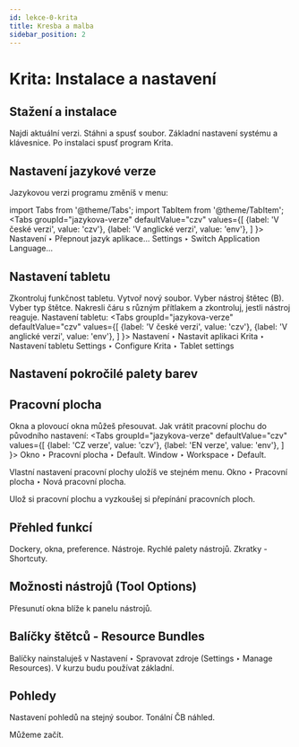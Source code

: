 ```yaml
---
id: lekce-0-krita
title: Kresba a malba
sidebar_position: 2
---
```


# Krita: Instalace a nastavení

## Stažení a instalace
Najdi aktuální verzi. Stáhni a spusť soubor. Základní nastavení systému a klávesnice. Po instalaci spusť program Krita.
## Nastavení jazykové verze
Jazykovou verzi programu změníš v menu:

import Tabs from '@theme/Tabs';
import TabItem from '@theme/TabItem';
<Tabs
  groupId="jazykova-verze"
  defaultValue="czv"
  values={[
    {label: 'V české verzi', value: 'czv'},
    {label: 'V anglické verzi', value: 'env'},
  ]
}>
<TabItem value="czv">Nastavení ‣ Přepnout jazyk aplikace...</TabItem>
<TabItem value="env">Settings ‣ Switch Application Language...</TabItem>
</Tabs>

## Nastavení tabletu
Zkontroluj funkčnost tabletu. Vytvoř nový soubor. Vyber nástroj štětec (B). Vyber typ štětce. Nakresli čáru s různým přítlakem a zkontroluj, jestli nástroj reaguje. Nastavení tabletu:
<Tabs
  groupId="jazykova-verze"
  defaultValue="czv"
  values={[
    {label: 'V české verzi', value: 'czv'},
    {label: 'V anglické verzi', value: 'env'},
  ]
}>
<TabItem value="czv">Nastavení ‣ Nastavit aplikaci Krita ‣ Nastavení tabletu</TabItem>
<TabItem value="env">Settings ‣ Configure Krita ‣ Tablet settings </TabItem>
</Tabs>

## Nastavení pokročilé palety barev

## Pracovní plocha
Okna a plovoucí okna můžeš přesouvat. Jak vrátit pracovní plochu do původního nastavení:
<Tabs
  groupId="jazykova-verze"
  defaultValue="czv"
  values={[
    {label: 'CZ verze', value: 'czv'},
    {label: 'EN verze', value: 'env'},
  ]
}>
<TabItem value="czv">Okno ‣ Pracovní plocha ‣ Default.</TabItem>
<TabItem value="env">Window ‣ Workspace ‣ Default.</TabItem>
</Tabs>

Vlastní nastavení pracovní plochy uložíš ve stejném menu.
    Okno ‣ Pracovní plocha ‣ Nová pracovní plocha.

Ulož si pracovní plochu a vyzkoušej si přepínání pracovních ploch.

## Přehled funkcí
Dockery, okna, preference. Nástroje. Rychlé palety nástrojů. Zkratky - Shortcuty.
## Možnosti nástrojů (Tool Options)
Přesunutí okna blíže k panelu nástrojů.
## Balíčky štětců - Resource Bundles
Balíčky nainstaluješ v Nastavení ‣ Spravovat zdroje (Settings ‣ Manage Resources).
V kurzu budu používat základní.
## Pohledy
Nastavení pohledů na stejný soubor. Tonální ČB náhled.

Můžeme začít.
